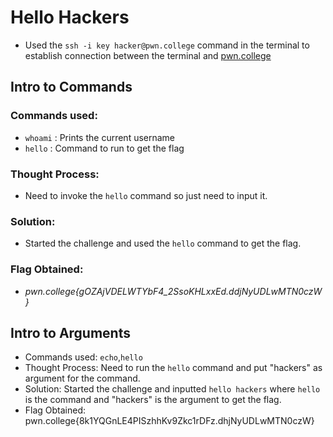 # Hello Hackers  
- Used the `ssh -i key hacker@pwn.college` command in the terminal to establish connection between the terminal and [pwn.college](https://pwn.college/)

## Intro to Commands
### Commands used: 
- `whoami` : Prints the current username
- `hello`  : Command to run to get the flag
### Thought Process: 
- Need to invoke the `hello` command  so just need to input it. 
### Solution: 
- Started the challenge and used the `hello` command to get the flag.  
### Flag Obtained: 
- *pwn.college{gOZAjVDELWTYbF4_2SsoKHLxxEd.ddjNyUDLwMTN0czW}*

## Intro to Arguments  
- Commands used: `echo`,`hello`
- Thought Process: Need to run the `hello` command and put "hackers" as argument for the command.  
- Solution: Started the challenge and inputted `hello hackers` where `hello` is the command and "hackers" is the argument to get the flag.  
- Flag Obtained: pwn.college{8k1YQGnLE4PISzhhKv9Zkc1rDFz.dhjNyUDLwMTN0czW}
